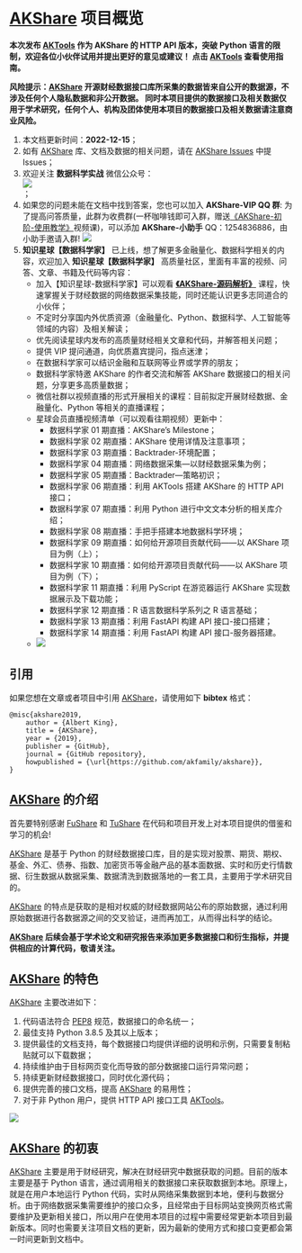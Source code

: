 # [AKShare](https://github.com/akfamily/akshare) 项目概览

**本次发布 [AKTools](https://github.com/akfamily/aktools) 作为 AKShare 的 HTTP API 版本，突破 Python 语言的限制，欢迎各位小伙伴试用并提出更好的意见或建议！
点击 [AKTools](https://github.com/akfamily/aktools) 查看使用指南。**

**风险提示：[AKShare](https://github.com/akfamily/akshare) 开源财经数据接口库所采集的数据皆来自公开的数据源，不涉及任何个人隐私数据和非公开数据。
同时本项目提供的数据接口及相关数据仅用于学术研究，任何个人、机构及团体使用本项目的数据接口及相关数据请注意商业风险。**

1. 本文档更新时间：**2022-12-15**；
2. 如有 [AKShare](https://github.com/akfamily/akshare) 库、文档及数据的相关问题，请在 [AKShare Issues](https://github.com/akfamily/akshare/issues) 中提 Issues；
3. 欢迎关注 **数据科学实战** 微信公众号：<div><img src="https://jfds-1252952517.cos.ap-chengdu.myqcloud.com/akshare/readme/qrcode/ds.png"></div>；
4. 如果您的问题未能在文档中找到答案，您也可以加入 **AKShare-VIP QQ 群**: 为了提高问答质量，此群为收费群(一杯咖啡钱即可入群，赠送[《AKShare-初阶-使用教学》](https://zmj.xet.tech/s/wck86)视频课)，可以添加 **AKShare-小助手** QQ：1254836886，由小助手邀请入群! ![](https://jfds-1252952517.cos.ap-chengdu.myqcloud.com/akshare/readme/qrcode/qr_code_1254836886.jpg)
5. **知识星球【数据科学家】** 已上线，想了解更多金融量化、数据科学相关的内容，欢迎加入 **知识星球【数据科学家】** 高质量社区，里面有丰富的视频、问答、文章、书籍及代码等内容：
    - 加入【知识星球-数据科学家】可以观看 **[《AKShare-源码解析》](https://mp.weixin.qq.com/s?__biz=MzI3MzYwODk2MQ==&mid=2247492193&idx=2&sn=a02b305b57a4b0756d5842494de96011&chksm=eb221a0fdc5593196168927217fc8b5486ab43e479f13cc643096069bb829e4a50067534a0b2&mpshare=1&scene=23&srcid=0316bvNDuCQ9P2E08BgK1Bnt&sharer_sharetime=1647406328931&sharer_shareid=2a5935b93d26c84266d2170040c3643c#rd)** 课程，快速掌握关于财经数据的网络数据采集技能，同时还能认识更多志同道合的小伙伴；
    - 不定时分享国内外优质资源（金融量化、Python、数据科学、人工智能等领域的内容）及相关解读；
    - 优先阅读星球内发布的高质量财经相关文章和代码，并解答相关问题；
    - 提供 VIP 提问通道，向优质嘉宾提问，指点迷津；
    - 在数据科学家可以结识金融和互联网等业界或学界的朋友；
    - 数据科学家特邀 AKShare 的作者交流和解答 AKShare 数据接口的相关问题，分享更多高质量数据；
    - 微信社群以视频直播的形式开展相关的课程：目前拟定开展财经数据、金融量化、Python 等相关的直播课程；
    - 星球会员直播视频清单（可以观看往期视频）更新中：
        - 数据科学家 01 期直播：AKShare’s Milestone；
        - 数据科学家 02 期直播：AKShare 使用详情及注意事项；
        - 数据科学家 03 期直播：Backtrader-环境配置；
        - 数据科学家 04 期直播：网络数据采集—以财经数据采集为例；
        - 数据科学家 05 期直播：Backtrader—策略初识；
        - 数据科学家 06 期直播：利用 AKTools 搭建 AKShare 的 HTTP API 接口；
        - 数据科学家 07 期直播：利用 Python 进行中文文本分析的相关库介绍；
        - 数据科学家 08 期直播：手把手搭建本地数据科学环境；
        - 数据科学家 09 期直播：如何给开源项目贡献代码——以 AKShare 项目为例（上）；
        - 数据科学家 10 期直播：如何给开源项目贡献代码——以 AKShare 项目为例（下）；
        - 数据科学家 11 期直播：利用 PyScript 在游览器运行 AKShare 实现数据展示及下载功能；
        - 数据科学家 12 期直播：R 语言数据科学系列之 R 语言基础；
        - 数据科学家 13 期直播：利用 FastAPI 构建 API 接口-接口搭建；
        - 数据科学家 14 期直播：利用 FastAPI 构建 API 接口-服务器搭建。
    - ![](https://jfds-1252952517.cos.ap-chengdu.myqcloud.com/akshare/readme/qrcode/data_scientist.png)

## 引用

如果您想在文章或者项目中引用 [AKShare](https://github.com/akfamily/akshare/)，请使用如下 **bibtex** 格式：

```
@misc{akshare2019,
    author = {Albert King},
    title = {AKShare},
    year = {2019},
    publisher = {GitHub},
    journal = {GitHub repository},
    howpublished = {\url{https://github.com/akfamily/akshare}},
}
```

## [AKShare](https://github.com/akfamily/akshare) 的介绍

首先要特别感谢 [FuShare](https://github.com/LowinLi/fushare) 和 [TuShare](https://github.com/waditu/tushare) 在代码和项目开发上对本项目提供的借鉴和学习的机会!

[AKShare](https://github.com/akfamily/akshare) 是基于 Python 的财经数据接口库，目的是实现对股票、期货、期权、基金、外汇、债券、指数、加密货币等金融产品的基本面数据、实时和历史行情数据、衍生数据从数据采集、数据清洗到数据落地的一套工具，主要用于学术研究目的。

[AKShare](https://github.com/akfamily/akshare) 的特点是获取的是相对权威的财经数据网站公布的原始数据，通过利用原始数据进行各数据源之间的交叉验证，进而再加工，从而得出科学的结论。

**[AKShare](https://github.com/akfamily/akshare) 后续会基于学术论文和研究报告来添加更多数据接口和衍生指标，并提供相应的计算代码，敬请关注。**

## [AKShare](https://github.com/akfamily/akshare) 的特色

[AKShare](https://github.com/akfamily/akshare) 主要改进如下：

1. 代码语法符合 [PEP8](https://www.python.org/dev/peps/pep-0008) 规范，数据接口的命名统一；
2. 最佳支持 Python 3.8.5 及其以上版本；
3. 提供最佳的文档支持，每个数据接口均提供详细的说明和示例，只需要复制粘贴就可以下载数据；
4. 持续维护由于目标网页变化而导致的部分数据接口运行异常问题；
5. 持续更新财经数据接口，同时优化源代码；
6. 提供完善的接口文档，提高 [AKShare](https://github.com/akfamily/akshare) 的易用性；
7. 对于非 Python 用户，提供 HTTP API 接口工具 [AKTools](https://aktools.readthedocs.io/)。

![](https://jfds-1252952517.cos.ap-chengdu.myqcloud.com/akshare/readme/mindmap/AKShare.svg)

## [AKShare](https://github.com/akfamily/akshare) 的初衷

[AKShare](https://github.com/akfamily/akshare) 主要是用于财经研究，解决在财经研究中数据获取的问题。目前的版本主要是基于 Python
语言，通过调用相关的数据接口来获取数据到本地。原理上，就是在用户本地运行 Python
代码，实时从网络采集数据到本地，便利与数据分析。由于网络数据采集需要维护的接口众多，且经常由于目标网站变换网页格式需要维护及更新相关接口，所以用户在使用本项目的过程中需要经常更新本项目到最新版本。同时也需要关注项目文档的更新，因为最新的使用方式和接口变更都会第一时间更新到文档中。

